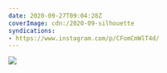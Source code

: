 ```yaml
---
date: 2020-09-27T09:04:28Z
coverImage: cdn:/2020-09-silhouette
syndications:
- https://www.instagram.com/p/CFomCmWlT4d/
---
```


![](cdn:/2020-09-silhouette?class=fw)
